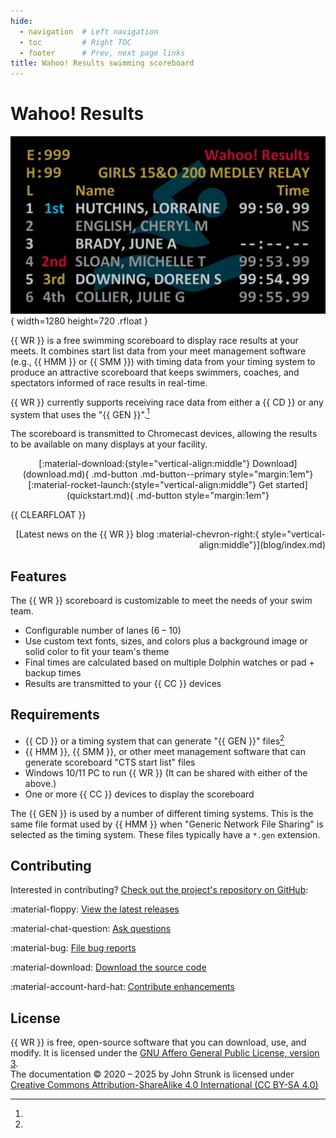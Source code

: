 ```yaml
---
hide:
  - navigation  # Left navigation
  - toc         # Right TOC
  - footer      # Prev, next page links
title: Wahoo! Results swimming scoreboard
---
```

<!-- markdownlint-disable-next-line MD041 -->
<style>
  body {
    background: linear-gradient(135deg, white, var(--md-accent-bg-color));
    background-attachment: fixed;
  }
</style>
<div class="mycard" markdown>

<!-- markdownlint-disable-next-line MD025 -->
# Wahoo! Results

![Example scoreboard](images/demo1.png){ width=1280 height=720 .rfloat }

{{ WR }} is a free swimming scoreboard to display race results at your meets.
It combines start list data from your meet management software (e.g., {{ HMM
}} or {{ SMM }}) with timing data from your timing system to produce an
attractive scoreboard that keeps swimmers, coaches, and spectators informed of
race results in real-time.

{{ WR }} currently supports receiving race data from either a {{ CD }} or any
system that uses the "{{ GEN }}".[^1]

The scoreboard is transmitted to Chromecast devices, allowing the results to be
available on many displays at your facility.

<!-- markdownlint-capture -->
<!-- markdownlint-disable -->
<div style="text-align:center" markdown>
[:material-download:{style="vertical-align:middle"} Download](download.md){ .md-button .md-button--primary style="margin:1em"}
[:material-rocket-launch:{style="vertical-align:middle"} Get started](quickstart.md){ .md-button  style="margin:1em"}
</div>
<!-- markdownlint-restore -->

{{ CLEARFLOAT }}

<div style="text-align:right" markdown>
[Latest news on the {{ WR }} blog
:material-chevron-right:{ style="vertical-align:middle"}](blog/index.md)
</div>

</div>

<div class="mygrid" markdown>
<div class="mycard" markdown>

## Features

The {{ WR }} scoreboard is customizable to meet the needs of your swim team.

- Configurable number of lanes (6 &ndash; 10)
- Use custom text fonts, sizes, and colors plus a background image or solid
  color to fit your team's theme
- Final times are calculated based on multiple Dolphin watches or pad + backup
  times
- Results are transmitted to your {{ CC }} devices

</div>
<div class="mycard" markdown>

## Requirements

- {{ CD }} or a timing system that can generate "{{ GEN }}" files[^1]
- {{ HMM }}, {{ SMM }}, or other meet management software that can generate
  scoreboard "CTS start list" files
- Windows 10/11 PC to run {{ WR }} (It can be shared with either of the above.)
- One or more {{ CC }} devices to display the scoreboard

</div>

</div>

[^1]:
  The {{ GEN }} is used by a number of different timing systems. This is the
  same file format used by {{ HMM }} when "Generic Network File Sharing" is
  selected as the timing system. These files typically have a `*.gen`
  extension.

## Contributing

Interested in contributing? [Check out the project's repository on
GitHub](https://github.com/JohnStrunk/wahoo-results):

:material-floppy: [View the latest
releases](https://github.com/JohnStrunk/wahoo-results/releases)

:material-chat-question: [Ask
questions](https://github.com/JohnStrunk/wahoo-results/discussions)

:material-bug: [File bug
reports](https://github.com/JohnStrunk/wahoo-results/issues)

:material-download: [Download the source
code](https://github.com/JohnStrunk/wahoo-results)

:material-account-hard-hat: [Contribute
enhancements](https://github.com/JohnStrunk/wahoo-results/pulls)

## License

{{ WR }} is free, open-source software that you can download, use, and modify.
It is licensed under the [GNU Affero General Public License, version
3](https://www.gnu.org/licenses/agpl-3.0.en.html).  
The documentation &copy; 2020 &ndash; 2025 by John Strunk is licensed under
[Creative Commons Attribution-ShareAlike 4.0 International (CC BY-SA
4.0)](http://creativecommons.org/licenses/by-sa/4.0/)
